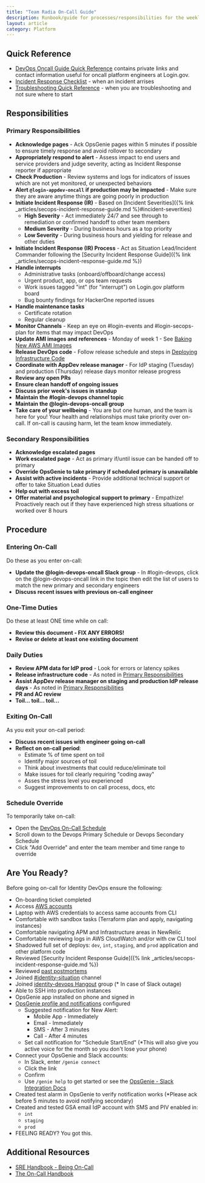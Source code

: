 ```yaml
---
title: "Team Radia On-Call Guide"
description: Runbook/guide for processes/responsibilities for the weekly oncall engineers.
layout: article
category: Platform
---
```


## Quick Reference

* [DevOps Oncall Guide Quick Reference](https://github.com/18F/identity-devops/wiki/On-Call-Guide-Quick-Reference/) contains
private links and contact information useful for oncall platform engineers at Login.gov.
* [Incident Response Checklist]({{site.baseurl}}/articles/incident-response-checklist.html) - when an incident arrises
* [Troubleshooting Quick Reference]({{site.baseurl}}/articles/troubleshooting-quick-reference.html) - when you are troubleshooting and not sure where to start 

## Responsibilities

### Primary Responsibilities

* **Acknowledge pages** - Ack OpsGenie pages within 5 minutes if possible to ensure timely response and avoid rollover to secondary
* **Appropriately respond to alert** - Assess impact to end users and service providers and judge severity, acting as Incident Response reporter if appropriate
* **Check Production** - Review systems and logs for indicators of issues which are not yet monitored, or unexpected behaviors
* **Alert `@login-appdev-oncall` if production may be impacted** - Make sure they are aware anytime things are going poorly in production
* **Initiate Incident Response (IR)** - Based on [Incident Severities]({% link _articles/secops-incident-response-guide.md %}#incident-severities)
  * **High Severity** - Act immediately 24/7 and see through to remediation or confirmed handoff to other team members
  * **Medium Severity** - During business hours as a top priority
  * **Low Severity** - During business hours and yielding for release and other duties
* **Initiate Incident Response (IR) Process** - Act as Situation Lead/Incident Commander following the [Security Incident Response Guide]({% link _articles/secops-incident-response-guide.md %})
* **Handle interrupts**
  * Administrative tasks (onboard/offboard/change access)
  * Urgent product, app, or ops team requests
  * Work issues tagged "int" (for "interrupt") on Login.gov platform board
  * Bug bounty findings for HackerOne reported issues
* **Handle maintenance tasks**
  * Certificate rotation
  * Regular cleanup
* **Monitor Channels** - Keep an eye on #login-events and #login-secops-plan for items that may impact DevOps
* **Update AMI images and references** - Monday of week 1 - See [Baking New AWS AMI Images](https://github.com/18F/identity-devops/wiki/Baking-New-AWS-AMI-Images)
* **Release DevOps code** - Follow release schedule and steps in [Deploying Infrastructure Code](https://github.com/18F/identity-devops/wiki/Deploying-Infrastructure-Code)
* **Coordinate with AppDev release manager** - For IdP staging (Tuesday) and production (Thursday) release days monitor release progress
* **Review any open PRs**
* **Ensure clean handoff of ongoing issues**
* **Discuss prior week's issues in standup**
* **Maintain the #login-devops channel topic**
* **Maintain the @login-devops-oncall group**
* **Take care of your wellbeing** - You are but one human, and the team is here for you!  Your health and relationships must take priority over on-call.  If on-call is causing harm, let the team know immediately.

### Secondary Responsibilities

* **Acknowledge escalated pages**
* **Work escalated page** - Act as primary if/until issue can be handed off to primary
* **Override OpsGenie to take primary if scheduled primary is unavailable**
* **Assist with active incidents** - Provide additional technical support or offer to take Situation Lead duties
* **Help out with excess toil**
* **Offer material and psychological support to primary** - Empathize! Proactively reach out if they have experienced high stress situations or worked over 8 hours

## Procedure

### Entering On-Call

Do these as you enter on-call:
* **Update the @login-devops-oncall Slack group** - In #login-devops, click on the @login-devops-oncall link in the topic then edit the list of users to match the new primary and secondary engineers
* **Discuss recent issues with previous on-call engineer**

### One-Time Duties

Do these at least ONE time while on call:
* **Review this document - FIX ANY ERRORS!**
* **Revise or delete at least one existing document**

### Daily Duties

* **Review APM data for IdP prod** - Look for errors or latency spikes
* **Release infrastructure code** - As noted in [Primary Responsibilities](#primary-responsibilities)
* **Assist AppDev release manager on staging and production IdP release days** - As noted in [Primary Responsibilities](#primary-responsibilities)
* **PR and AC review**
* **Toil... toil... toil...**

### Exiting On-Call

As you exit your on-call period:
* **Discuss recent issues with engineer going on-call**
* **Reflect on on-call period**:
  * Estimate % of time spent on toil
  * Identify major sources of toil
  * Think about investments that could reduce/eliminate toil
  * Make issues for toil clearly requiring "coding away"
  * Asses the stress level you experienced
  * Suggest improvements to on call process, docs, etc

### Schedule Override

To temporarily take on-call:
* Open the [DevOps On-Call Schedule](https://login-gov.app.opsgenie.com/teams/dashboard/2fbef770-e306-488e-bbe2-76e2c860a2c7/main)
* Scroll down to the Devops Primary Schedule or Devops Secondary Schedule
* Click "Add Override" and enter the team member and time range to override

## Are You Ready?

Before going on-call for Identity DevOps ensure the following:

* On-boarding ticket completed
* Access [AWS accounts]({{site.baseurl}}/articles/platform-aws-accounts-and-roles.html)
* Laptop with AWS credentials to access same accounts from CLI
* Comfortable with sandbox tasks (Terraform plan and apply, navigating instances)
* Comfortable navigating APM and Infrastructure areas in NewRelic
* Comfortable reviewing logs in AWS CloudWatch and/or with cw CLI tool
* Shadowed full set of deploys: `dev`, `int`, `staging`, and `prod` application and other platform code
* Reviewed [Security Incident Response Guide]({% link _articles/secops-incident-response-guide.md %})
* Reviewed [past postmortems](https://drive.google.com/drive/folders/1ZdroGfCbGmeUPuCqiR8BetUhEXRfk4ui)
* Joined [#identity-situation](https://gsa-tts.slack.com/messages/login-situation/) channel
* Joined [identity-devops Hangout](https://chat.google.com/room/AAAAJIpl9Oo) group (* In case of Slack outage)
* Able to SSH into production instances
* OpsGenie app installed on phone and signed in
* [OpsGenie profile and notifications](https://login-gov.app.opsgenie.com/settings/user/profile) configured
  * Suggested notification for New Alert:
    * Mobile App - Immediately
    * Email - Immediately
    * SMS - After 3 minutes
    * Call - After 4 minutes
  * Set call notification for "Schedule Start/End" (*This will also give you active voice for the month so you don't lose your phone)
* Connect your OpsGenie and Slack accounts:
  * In Slack, enter `/genie connect`
  * Click the link
  * Confirm
  * Use `/genie help` to get started or see the [OpsGenie - Slack Integration Docs](https://docs.opsgenie.com/docs/slack-app-integration)
* Created test alarm in OpsGenie to verify notification works (*Please ack before 5 minutes to avoid notifying secondary)
* Created and tested GSA email IdP account with SMS and PIV enabled in:
  * `int`
  * `staging`
  * `prod`
* FEELING READY? You got this.

## Additional Resources

* [SRE Handbook - Being On-Call](https://landing.google.com/sre/sre-book/chapters/being-on-call/)
* [The On-Call Handbook](https://github.com/alicegoldfuss/oncall-handbook)
